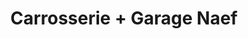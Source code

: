 ---
title: "Carrosserie + Garage Naef"
url: /weisslingen/carrosserie-garage-naef/
shop: Autowerkstatt
---